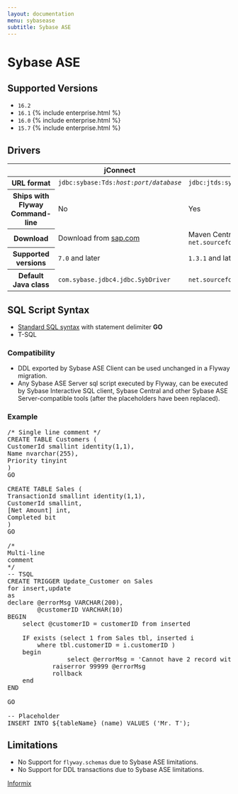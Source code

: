 ```yaml
---
layout: documentation
menu: sybasease
subtitle: Sybase ASE
---
```

# Sybase ASE

## Supported Versions

- `16.2` 
- `16.1` {% include enterprise.html %}
- `16.0` {% include enterprise.html %}
- `15.7` {% include enterprise.html %}

## Drivers

<table class="table">
<thead>
<tr>
<th></th>
<th>jConnect</th>
<th>jTDS</th>
</tr>
</thead>
<tr>
<th>URL format</th>
<td><code>jdbc:sybase:Tds:<i>host</i>:<i>port</i>/<i>database</i></code></td>
<td><code>jdbc:jtds:sybase://<i>host</i>:<i>port</i>/<i>database</i></code></td>
</tr>
<tr>
<th>Ships with Flyway Command-line</th>
<td>No</td>
<td>Yes</td>
</tr>
<tr>
<th>Download</th>
<td>Download from <a href="https://sap.com">sap.com</a></td>
<td>Maven Central coordinates: <code>net.sourceforge.jtds:jtds:1.3.1</code></td>
</tr>
<tr>
<th>Supported versions</th>
<td><code>7.0</code> and later</td>
<td><code>1.3.1</code> and later</td>
</tr>
<tr>
<th>Default Java class</th>
<td><code>com.sybase.jdbc4.jdbc.SybDriver</code></td>
<td><code>net.sourceforge.jtds.jdbc.Driver</code></td>
</tr>
</table>

## SQL Script Syntax

- [Standard SQL syntax](/documentation/migrations#sql-based-migrations#syntax) with statement delimiter **GO**
- T-SQL

### Compatibility

- DDL exported by Sybase ASE Client can be used unchanged in a Flyway migration.
- Any Sybase ASE Server sql script executed by Flyway, can be executed by Sybase Interactive SQL client, Sybase Central and
        other Sybase ASE Server-compatible tools (after the placeholders have been replaced).

### Example

<pre class="prettyprint">/* Single line comment */
CREATE TABLE Customers (
CustomerId smallint identity(1,1),
Name nvarchar(255),
Priority tinyint
)
GO

CREATE TABLE Sales (
TransactionId smallint identity(1,1),
CustomerId smallint,
[Net Amount] int,
Completed bit
)
GO

/*
Multi-line
comment
*/
-- TSQL
CREATE TRIGGER Update_Customer on Sales
for insert,update
as
declare @errorMsg VARCHAR(200),
        @customerID VARCHAR(10)
BEGIN
    select @customerID = customerID from inserted

    IF exists (select 1 from Sales tbl, inserted i
        where tbl.customerID = i.customerID )
    begin
                select @errorMsg = 'Cannot have 2 record with the same customer ID '+@customerID
        	raiserror 99999 @errorMsg
        	rollback
    end
END

GO

-- Placeholder
INSERT INTO ${tableName} (name) VALUES ('Mr. T');</pre>

## Limitations

- No Support for <code>flyway.schemas</code> due to Sybase ASE limitations.
- No Support for DDL transactions due to Sybase ASE limitations.

<p class="next-steps">
    <a class="btn btn-primary" href="/documentation/database/informix">Informix <i class="fa fa-arrow-right"></i></a>
</p>